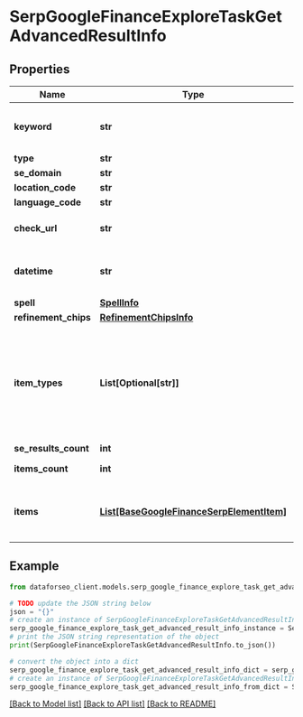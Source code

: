 # SerpGoogleFinanceExploreTaskGetAdvancedResultInfo


## Properties

Name | Type | Description | Notes
------------ | ------------- | ------------- | -------------
**keyword** | **str** | keyword received in a POST array the keyword is returned with decoded %## (plus character ‘+’ will be decoded to a space character) | [optional] 
**type** | **str** | type of element | [optional] 
**se_domain** | **str** | search engine domain in a POST array | [optional] 
**location_code** | **str** | location code in a POST array | [optional] 
**language_code** | **str** | language code in a POST array | [optional] 
**check_url** | **str** | direct URL to search engine results you can use it to make sure that we provided accurate results | [optional] 
**datetime** | **str** | date and time when the result was received in the UTC format: “yyyy-mm-dd hh-mm-ss +00:00” example: 2019-11-15 12:57:46 +00:00 | [optional] 
**spell** | [**SpellInfo**](SpellInfo.md) |  | [optional] 
**refinement_chips** | [**RefinementChipsInfo**](RefinementChipsInfo.md) |  | [optional] 
**item_types** | **List[Optional[str]]** | types of search results in SERP contains types of search results (items) found in SERP; possible item types: google_finance_hero_groups, google_finance_interested, google_finance_news, google_finance_earnings_calendar, google_finance_most_followed, google_finance_market_trends, google_finance_people_also_search | [optional] 
**se_results_count** | **int** | total number of results in SERP | [optional] 
**items_count** | **int** | the number of results returned in the items array | [optional] 
**items** | [**List[BaseGoogleFinanceSerpElementItem]**](BaseGoogleFinanceSerpElementItem.md) | market indexes related to the market trends element possible type of items: google_finance_asset_pair_element, google_finance_market_instrument_element, google_finance_market_index_element | [optional] 

## Example

```python
from dataforseo_client.models.serp_google_finance_explore_task_get_advanced_result_info import SerpGoogleFinanceExploreTaskGetAdvancedResultInfo

# TODO update the JSON string below
json = "{}"
# create an instance of SerpGoogleFinanceExploreTaskGetAdvancedResultInfo from a JSON string
serp_google_finance_explore_task_get_advanced_result_info_instance = SerpGoogleFinanceExploreTaskGetAdvancedResultInfo.from_json(json)
# print the JSON string representation of the object
print(SerpGoogleFinanceExploreTaskGetAdvancedResultInfo.to_json())

# convert the object into a dict
serp_google_finance_explore_task_get_advanced_result_info_dict = serp_google_finance_explore_task_get_advanced_result_info_instance.to_dict()
# create an instance of SerpGoogleFinanceExploreTaskGetAdvancedResultInfo from a dict
serp_google_finance_explore_task_get_advanced_result_info_from_dict = SerpGoogleFinanceExploreTaskGetAdvancedResultInfo.from_dict(serp_google_finance_explore_task_get_advanced_result_info_dict)
```
[[Back to Model list]](../README.md#documentation-for-models) [[Back to API list]](../README.md#documentation-for-api-endpoints) [[Back to README]](../README.md)


